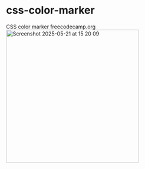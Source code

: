 # css-color-marker
CSS color marker freecodecamp.org
<img width="360" alt="Screenshot 2025-05-21 at 15 20 09" src="https://github.com/user-attachments/assets/ee52a724-1ab7-40cd-9225-354f2565c8ce" />
